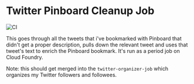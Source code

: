 # Twitter Pinboard Cleanup Job 

![CI](https://github.com/this-week-in/twitter-pinboard-cleanup-job/workflows/CI/badge.svg)

This goes through all the tweets that i've bookmarked with Pinboard that didn't get a proper description, pulls down the relevant tweet and uses that tweet's text to enrich the Pinboard bookmark. It's run as a period job on Cloud Foundry.
 
Note: this should get merged into the `twitter-organizer-job` which organizes my Twitter followers and followees.


